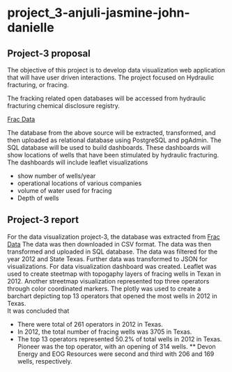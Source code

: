 # project_3-anjuli-jasmine-john-danielle

## Project-3 proposal

The objective of this project is to develop data visualization web application that will have user driven interactions. The project focused on Hydraulic fracturing, or fracing.

The fracking related open databases will be accessed from hydraulic fracturing chemical disclosure registry. 

[Frac Data](https://www.fracfocus.org/index.php?p=data-download)

The database from the above source will be extracted, transformed, and then uploaded as relational database using PostgreSQL and pgAdmin. The SQL database will be used to build dashboards. These dashboards will show locations of wells that have been  stimulated by hydraulic fracturing.  The dashboards will include leaflet visualizations
* show number of wells/year
* operational locations of various companies
* volume of water used for fracing
* Depth of wells

## Project-3 report

For the data visualization project-3, the database was extracted from [Frac Data](https://www.fracfocus.org/index.php?p=data-download) The data was then downloaded in CSV format. The data was then transformed and uploaded in SQL database. The data was filtered for the year 2012 and State Texas. Further data was transformed to JSON for visualizations. 
For data visualization dashboard was created. Leaflet was used to create steetmap with topogaphy layers of fracing wells in Texan in 2012. Another streetmap visualization represented top three operators through color coordinated markers. The plotly was used to create a barchart depicting top 13 operators that opened the most wells in 2012 in Texas.  
It was concluded that 
* There were total of 261 operators in 2012 in Texas. 
* In 2012, the total number of fracing wells was 3705 in Texas.
* The top 13 operators represented 50.2% of total wells in 2012 in Texas. Pioneer was the top operator, with an opening of 314 wells.
** Devon Energy and EOG Resources were second and third with 206 and 169 wells, respectively.   


